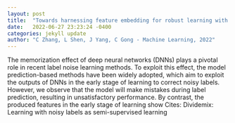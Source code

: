 ```yaml
---
layout: post
title:  "Towards harnessing feature embedding for robust learning with noisy labels"
date:   2022-06-27 23:23:24 -0400
categories: jekyll update
author: "C Zhang, L Shen, J Yang, C Gong - Machine Learning, 2022"
---
```

The memorization effect of deep neural networks (DNNs) plays a pivotal role in recent label noise learning methods. To exploit this effect, the model prediction-based methods have been widely adopted, which aim to exploit the outputs of DNNs in the early stage of learning to correct noisy labels. However, we observe that the model will make mistakes during label prediction, resulting in unsatisfactory performance. By contrast, the produced features in the early stage of learning show  Cites: Dividemix: Learning with noisy labels as semi-supervised learning